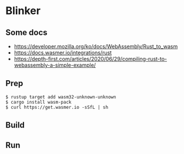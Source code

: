 # Blinker

## Some docs

- https://developer.mozilla.org/ko/docs/WebAssembly/Rust_to_wasm
- https://docs.wasmer.io/integrations/rust
- https://depth-first.com/articles/2020/06/29/compiling-rust-to-webassembly-a-simple-example/

## Prep

```$
$ rustup target add wasm32-unknown-unknown
$ cargo install wasm-pack
$ curl https://get.wasmer.io -sSfL | sh
```

## Build



## Run